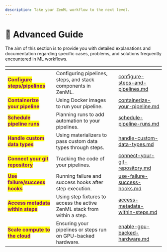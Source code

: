 ```yaml
---
description: Take your ZenML workflow to the next level.
---
```


# 🐔 Advanced Guide

The aim of this section is to provide you with detailed explanations and documentation regarding specific cases, problems, and solutions frequently encountered in ML workflows.

<table data-view="cards"><thead><tr><th></th><th></th><th></th><th data-hidden data-card-target data-type="content-ref"></th></tr></thead><tbody><tr><td><mark style="color:purple;"><strong>Configure steps/pipelines</strong></mark></td><td>Configuring pipelines, steps, and stack components in ZenML.</td><td></td><td><a href="configure-steps-and-pipelines.md">configure-steps-and-pipelines.md</a></td></tr><tr><td><mark style="color:purple;"><strong>Containerize your pipeline</strong></mark></td><td>Using Docker images to run your pipeline.</td><td></td><td><a href="containerize-your-pipeline.md">containerize-your-pipeline.md</a></td></tr><tr><td><mark style="color:purple;"><strong>Schedule pipeline runs</strong></mark></td><td>Planning runs to add automation to your pipelines.</td><td></td><td><a href="schedule-pipeline-runs.md">schedule-pipeline-runs.md</a></td></tr><tr><td><mark style="color:purple;"><strong>Handle custom data types</strong></mark></td><td>Using materializers to pass custom data types through steps.</td><td></td><td><a href="handle-custom-data-types.md">handle-custom-data-types.md</a></td></tr><tr><td><mark style="color:purple;"><strong>Connect your git repository</strong></mark></td><td>Tracking the code of your pipelines.</td><td></td><td><a href="../../platform-guide/set-up-your-mlops-platform/connect-your-git-repository.md">connect-your-git-repository.md</a></td></tr><tr><td><mark style="color:purple;"><strong>Use failure/success hooks</strong></mark></td><td>Running failure and success hooks after step execution.</td><td></td><td><a href="use-failure-success-hooks.md">use-failure-success-hooks.md</a></td></tr><tr><td><mark style="color:purple;"><strong>Access metadata within steps</strong></mark></td><td>Using step fixtures to access the active ZenML stack from within a step.</td><td></td><td><a href="access-metadata-within-steps.md">access-metadata-within-steps.md</a></td></tr><tr><td><mark style="color:purple;"><strong>Scale compute to the cloud</strong></mark></td><td>Ensuring your pipelines or steps run on GPU-backed hardware.</td><td></td><td><a href="enable-gpu-backed-hardware.md">enable-gpu-backed-hardware.md</a></td></tr></tbody></table>
